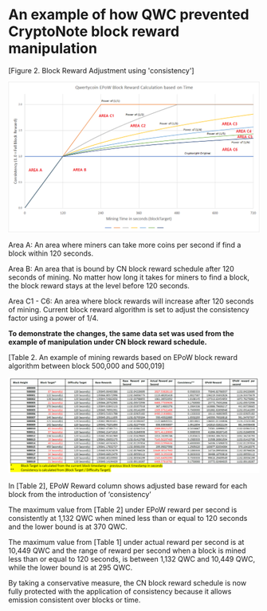 # An example of how QWC prevented CryptoNote block reward manipulation

\[Figure 2. Block Reward Adjustment using 'consistency'\] 

![Mining Reward Graph after EPoW \(Area A to C6\)](../../../.gitbook/assets/epow-reward-graph-area-marking.png)

Area A: An area where miners can take more coins per second if find a block within 120 seconds.  
  
Area B: An area that is bound by CN block reward schedule after 120 seconds of mining. No matter how long it takes for miners to find a block, the block reward stays at the level before 120 seconds.

Area C1 - C6: An area where block rewards will increase after 120 seconds of mining. Current block reward algorithm is set to adjust the consistency factor using a power of 1/4.

**To demonstrate the changes, the same data set was used from the example of manipulation under CN block reward schedule.**

\[Table 2. An example of mining rewards based on EPoW block reward algorithm between block 500,000 and 500,019\]

![Click to enlarge the table.](../../../.gitbook/assets/2%20%281%29.png)

In \[Table 2\], EPoW Reward column shows adjusted base reward for each block from the introduction of ‘consistency’

The maximum value from \[Table 2\] under EPoW reward per second is consistently at 1,132 QWC when mined less than or equal to 120 seconds and the lower bound is at 370 QWC.

The maximum value from \[Table 1\] under actual reward per second is at 10,449 QWC and the range of reward per second when a block is mined less than or equal to 120 seconds, is between 1,132 QWC and 10,449 QWC, while the lower bound is at 295 QWC.

By taking a conservative measure, the CN block reward schedule is now fully protected with the application of consistency because it allows emission consistent over blocks or time.

